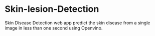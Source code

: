 # Skin-lesion-Detection
Skin Disease Detection web app predict the skin disease from a single image in less than one second using Openvino.
